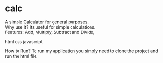 # calc
A simple Calculator for general purposes.  
Why use it? Its useful for simple calculations.  
Features: 
Add, Multiply, Subtract and Divide, 

html 
css 
javascript 

How to Run? 
To run my application you simply need to clone the project and run the html file.
